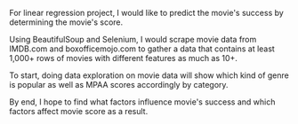 For linear regression project, I would like to predict the movie's success by determining the movie's score. 

Using BeautifulSoup and Selenium, I would scrape movie data from IMDB.com and boxofficemojo.com to gather a data that contains at least 1,000+ rows of movies with different features as much as 10+.

To start, doing data exploration on movie data will show which kind of genre is popular as well as MPAA scores accordingly by category. 

By end, I hope to find what factors influence movie's success and which factors affect movie score as a result. 
